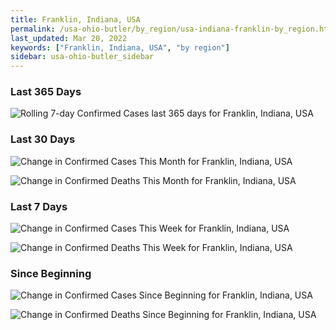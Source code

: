 ```yaml
---
title: Franklin, Indiana, USA
permalink: /usa-ohio-butler/by_region/usa-indiana-franklin-by_region.html
last_updated: Mar 20, 2022
keywords: ["Franklin, Indiana, USA", "by region"]
sidebar: usa-ohio-butler_sidebar
---
```


<h3>Last 365 Days</h3>

![Rolling 7-day Confirmed Cases last 365 days for Franklin, Indiana, USA](/covid_tracker/images/graphs/usa-indiana-franklin-weekly_totals_graph.png)

<h3>Last 30 Days</h3>

![Change in Confirmed Cases This Month for Franklin, Indiana, USA](/covid_tracker/images/graphs/usa-indiana-franklin-delta_confirmed-30_days_graph.png)

![Change in Confirmed Deaths This Month for Franklin, Indiana, USA](/covid_tracker/images/graphs/usa-indiana-franklin-delta_deaths-30_days_graph.png)

<h3>Last 7 Days</h3>

![Change in Confirmed Cases This Week for Franklin, Indiana, USA](/covid_tracker/images/graphs/usa-indiana-franklin-delta_confirmed-7_days_graph.png)

![Change in Confirmed Deaths This Week for Franklin, Indiana, USA](/covid_tracker/images/graphs/usa-indiana-franklin-delta_deaths-7_days_graph.png)

<h3>Since Beginning</h3>

![Change in Confirmed Cases Since Beginning for Franklin, Indiana, USA](/covid_tracker/images/graphs/usa-indiana-franklin-delta_confirmed-since_beginning_graph.png)

![Change in Confirmed Deaths Since Beginning for Franklin, Indiana, USA](/covid_tracker/images/graphs/usa-indiana-franklin-delta_deaths-since_beginning_graph.png)
